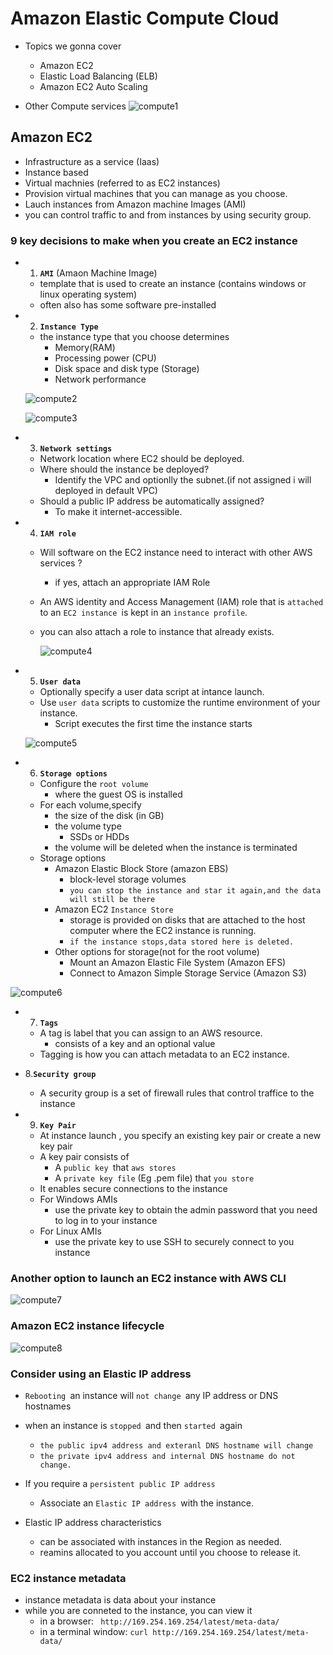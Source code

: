 # Amazon Elastic Compute Cloud

 - Topics we gonna cover
    - Amazon EC2
    - Elastic Load Balancing (ELB)
    - Amazon EC2 Auto Scaling

- Other Compute services
    ![compute1](https://github.com/anupmaharzn/intro-to-aws/assets/34486226/10591926-249c-451f-8b99-b96691524e2a)


## Amazon EC2

- Infrastructure as a service (Iaas)
- Instance based
- Virtual machnies (referred to as EC2 instances)
- Provision virtual machines that you can manage as you choose.
- Lauch instances from Amazon machine Images (AMI)
- you can control traffic to and from instances by using security group.

### 9 key decisions to make when you create an EC2 instance

- 1. **`AMI`** (Amaon Machine Image)
    - template that is used to create an instance (contains windows or linux operating system)
    - often also has some software pre-installed

      
- 2. **`Instance Type`**
    - the instance type that you choose determines 
        - Memory(RAM)
        - Processing power (CPU)
        - Disk space and disk type (Storage)
        - Network performance
          
     ![compute2](https://github.com/anupmaharzn/intro-to-aws/assets/34486226/5bbe2503-5086-4f20-a985-7237d6f71621)

     ![compute3](https://github.com/anupmaharzn/intro-to-aws/assets/34486226/a56b6094-730d-42a2-b079-21a8a77e5bda)

- 3. **`Network settings`**
    - Network location where EC2 should be deployed.
    - Where should the instance be deployed?
        - Identify the VPC and optionlly the subnet.(if not assigned i will deployed in default VPC)
    - Should a public IP address be automatically assigned?
        - To make it internet-accessible.
          
- 4. **`IAM role`**
    - Will software on the EC2 instance need to interact with other AWS services ?
        - if yes, attach an appropriate IAM Role
    - An AWS identity and Access Management (IAM) role that is `attached `to an `EC2 instance `is kept in an `instance profile`.
    - you can also attach a role to instance that already exists.
      
      ![compute4](https://github.com/anupmaharzn/intro-to-aws/assets/34486226/501a8178-b944-4519-9cd9-91fe49004047)

- 5. **`User data`**
    - Optionally specify a user data script at intance launch.
    - Use `user data` scripts to customize the runtime environment of your instance.
        - Script executes the first time the instance starts
          
    ![compute5](https://github.com/anupmaharzn/intro-to-aws/assets/34486226/fde73237-50d1-4f6b-981b-6d687a61d7ce)

- 6. **`Storage options`**
    - Configure the `root volume`
        - where the guest OS is installed
    - For each volume,specify
        - the size of the disk (in GB)
        - the volume type
            - SSDs or HDDs
        - the volume will be deleted when the instance is terminated
    - Storage options
        - Amazon Elastic Block Store (amazon EBS)
            - block-level storage volumes
            - `you can stop the instance and star it again,and the data will still be there `
        - Amazon EC2 `Instance Store`
            - storage is provided on disks that are attached to the host computer where the EC2 instance is running.
            - `if the instance stops,data stored here is deleted.`
        - Other options for storage(not for the root volume)
            - Mount an Amazon Elastic File System (Amazon EFS)
            - Connect to Amazon Simple Storage Service (Amazon S3)
              
![compute6](https://github.com/anupmaharzn/intro-to-aws/assets/34486226/91aa22de-9adb-4432-b6e3-6441638ced61)


- 7. **`Tags`**
    - A tag is label that you can assign to an AWS resource.
        - consists of a key and an optional value
    - Tagging is how you can attach metadata to an EC2 instance.

- 8.**`Security group`**
    - A security group is a set of firewall rules that control traffice to the instance
    
- 9. **`Key Pair`**
    - At instance launch , you specify an existing key pair or create a new key pair
    - A key pair consists of
        - A `public key `that `aws stores `
        - A `private key file` (Eg .pem file) that `you store`
    - It enables secure connections to the instance
    - For Windows AMIs
        - use the private key to obtain the admin password that you need to log in to your instance
    - For Linux AMIs
        - use the private key to use SSH to securely connect to you instance
    

### Another option to launch an EC2 instance with AWS CLI

![compute7](https://github.com/anupmaharzn/intro-to-aws/assets/34486226/eabd4ab1-910b-49c2-a4be-b40d55e2a79f)


### Amazon EC2 instance lifecycle

![compute8](https://github.com/anupmaharzn/intro-to-aws/assets/34486226/780bc146-687f-4b6f-9eeb-2955ab8ce122)


### Consider using an Elastic IP address

- `Rebooting `an instance will `not change `any IP address or DNS hostnames
- when an instance is `stopped `and then `started `again
    - `the public ipv4 address and exteranl DNS hostname will change`
    - `the private ipv4 address and internal DNS hostname do not change.`

- If you require a `persistent public IP address`
    - Associate an `Elastic IP address `with the instance.

- Elastic IP address characteristics
    - can be associated with instances in the Region as needed.
    - reamins allocated to you account until you choose to release it.

### EC2 instance metadata
- instance metadata is data about your instance
- while you are conneted to the instance, you can view it
    - in a browser: `` http://169.254.169.254/latest/meta-data/``
    - in a terminal window: ``curl http://169.254.169.254/latest/meta-data/``
    
